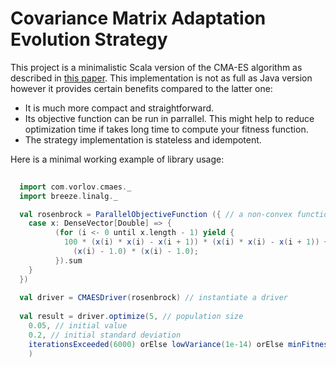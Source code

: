 # Covariance Matrix Adaptation Evolution Strategy

This project is a minimalistic Scala version of the CMA-ES algorithm as described in 
[this paper](https://www.lri.fr/~hansen/cmatutorial.pdf). This implementation is not as full as Java version however it provides certain 
benefits compared to the latter one:

* It is much more compact and straightforward.
* Its objective function can be run in parrallel. This might help to reduce optimization time if takes
long time to compute your fitness function.
* The strategy implementation is stateless and idempotent.

Here is a minimal working example of library usage:
 
 ```scala
  
   import com.vorlov.cmaes._
   import breeze.linalg._
 
   val rosenbrock = ParallelObjectiveFunction ({ // a non-convex function we want to optimize
     case x: DenseVector[Double] => {
           (for (i <- 0 until x.length - 1) yield {
             100 * (x(i) * x(i) - x(i + 1)) * (x(i) * x(i) - x(i + 1)) +
               (x(i) - 1.0) * (x(i) - 1.0);
           }).sum
     }
   })
   
   val driver = CMAESDriver(rosenbrock) // instantiate a driver  
   
   val result = driver.optimize(5, // population size
     0.05, // initial value
     0.2, // initial standard deviation
     iterationsExceeded(6000) orElse lowVariance(1e-14) orElse minFitnessReached(1e-14) orElse proceed // stop condition
     )
   
   ```

   